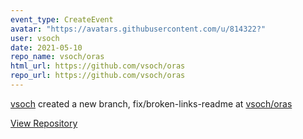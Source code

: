 ```yaml
---
event_type: CreateEvent
avatar: "https://avatars.githubusercontent.com/u/814322?"
user: vsoch
date: 2021-05-10
repo_name: vsoch/oras
html_url: https://github.com/vsoch/oras
repo_url: https://github.com/vsoch/oras
---
```


<a href='https://github.com/vsoch' target='_blank'>vsoch</a> created a new branch, fix/broken-links-readme at <a href='https://github.com/vsoch/oras' target='_blank'>vsoch/oras</a>

<a href='https://github.com/vsoch/oras' target='_blank'>View Repository</a>